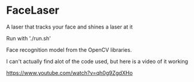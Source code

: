 # FaceLaser
A laser that tracks your face and shines a laser at it

Run with './run.sh'

Face recognition model from the OpenCV libraries.

I can't actually find alot of the code used, but here is a video of it working

https://www.youtube.com/watch?v=qh0g9ZgdXHo
